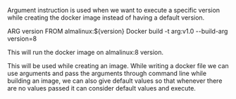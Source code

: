 Argument instruction is used when we want to execute a specific version while creating the docker image instead of having a default version.

ARG version
FROM almalinux:${version}
Docker build -t arg:v1.0 --build-arg version=8

This will run the docker image on almalinux:8 version.

This will be used while creating an image.
While writing a docker file we can use arguments and pass the arguments through command line while building an image, we can also give default values so that whenever there are no values passed it can consider default values and execute.